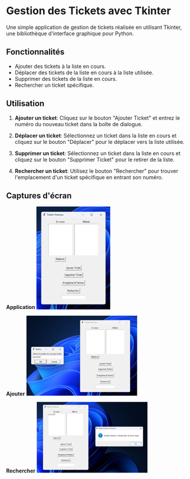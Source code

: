 # Gestion des Tickets avec Tkinter

Une simple application de gestion de tickets réalisée en utilisant Tkinter, une bibliothèque d'interface graphique pour Python.

## Fonctionnalités

- Ajouter des tickets à la liste en cours.
- Déplacer des tickets de la liste en cours à la liste utilisée.
- Supprimer des tickets de la liste en cours.
- Rechercher un ticket spécifique.

## Utilisation

1. **Ajouter un ticket**: Cliquez sur le bouton "Ajouter Ticket" et entrez le numéro du nouveau ticket dans la boîte de dialogue.

2. **Déplacer un ticket**: Sélectionnez un ticket dans la liste en cours et cliquez sur le bouton "Déplacer" pour le déplacer vers la liste utilisée.

3. **Supprimer un ticket**: Sélectionnez un ticket dans la liste en cours et cliquez sur le bouton "Supprimer Ticket" pour le retirer de la liste.

4. **Rechercher un ticket**: Utilisez le bouton "Rechercher" pour trouver l'emplacement d'un ticket spécifique en entrant son numéro.

## Captures d'écran
**Application**
<img src="media/appticket.png" width="200">

**Ajouter**
<img src="media/add.png" width="300">

**Rechercher**
<img src="media/search.png" width="300">
